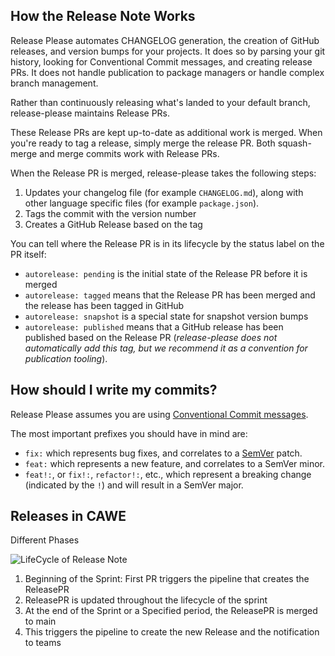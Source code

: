 ## How the Release Note Works

Release Please automates CHANGELOG generation, the creation of GitHub releases, and version bumps for your projects.
It does so by parsing your git history, looking for Conventional Commit messages, and creating release PRs.
It does not handle publication to package managers or handle complex branch management.

Rather than continuously releasing what's landed to your default branch,
release-please maintains Release PRs.

These Release PRs are kept up-to-date as additional work is merged. When you're
ready to tag a release, simply merge the release PR. Both squash-merge and
merge commits work with Release PRs.

When the Release PR is merged, release-please takes the following steps:

1. Updates your changelog file (for example `CHANGELOG.md`), along with other language specific files (for example `package.json`).
2. Tags the commit with the version number
3. Creates a GitHub Release based on the tag

You can tell where the Release PR is in its lifecycle by the status label on the
PR itself:

- `autorelease: pending` is the initial state of the Release PR before it is merged
- `autorelease: tagged` means that the Release PR has been merged and the release has been tagged in GitHub
- `autorelease: snapshot` is a special state for snapshot version bumps
- `autorelease: published` means that a GitHub release has been published based on the Release PR (_release-please does not automatically add this tag, but we recommend it as a convention for publication tooling_).

## How should I write my commits?

Release Please assumes you are using [Conventional Commit messages](https://www.conventionalcommits.org/).

The most important prefixes you should have in mind are:

- `fix:` which represents bug fixes, and correlates to a [SemVer](https://semver.org/)
  patch.
- `feat:` which represents a new feature, and correlates to a SemVer minor.
- `feat!:`, or `fix!:`, `refactor!:`, etc., which represent a breaking change
  (indicated by the `!`) and will result in a SemVer major.

## Releases in CAWE

Different Phases

![LifeCycle of Release Note](/release/process.png "Release Process")

1. Beginning of the Sprint: First PR triggers the pipeline that creates the ReleasePR
2. ReleasePR is updated throughout the lifecycle of the sprint
3. At the end of the Sprint or a Specified period, the ReleasePR is merged to main
4. This triggers the pipeline to create the new Release and the notification to teams
